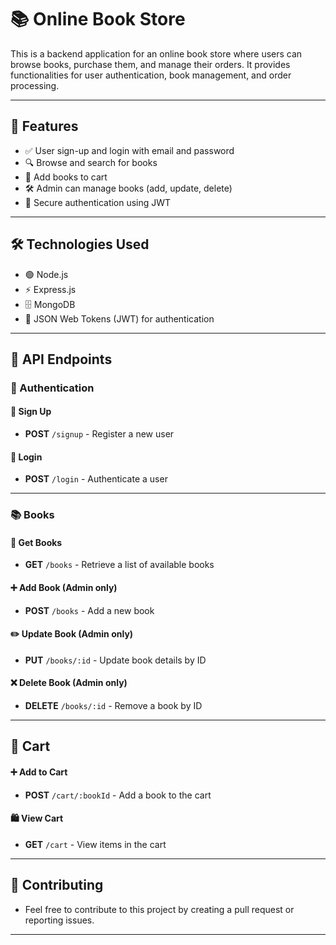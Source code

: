 # 📚 Online Book Store

This is a backend application for an online book store where users can browse books, purchase them, and manage their orders. It provides functionalities for user authentication, book management, and order processing.

---

## 🚀 Features

- ✅ User sign-up and login with email and password
- 🔍 Browse and search for books
- 🛒 Add books to cart 
- 🛠️ Admin can manage books (add, update, delete)
- 🔐 Secure authentication using JWT

---

## 🛠️ Technologies Used

- 🟢 Node.js
- ⚡ Express.js
- 🗄️ MongoDB
- 🔑 JSON Web Tokens (JWT) for authentication

---

## 📡 API Endpoints

### 🔐 Authentication

#### 📝 Sign Up
- **POST** `/signup` - Register a new user

#### 🔑 Login
- **POST** `/login` - Authenticate a user

---

### 📚 Books

#### 📖 Get Books
- **GET** `/books` - Retrieve a list of available books

#### ➕ Add Book (Admin only)
- **POST** `/books` - Add a new book

#### ✏️ Update Book (Admin only)
- **PUT** `/books/:id` - Update book details by ID

#### ❌ Delete Book (Admin only)
- **DELETE** `/books/:id` - Remove a book by ID

---

## 🛒 Cart 

#### ➕ Add to Cart
- **POST** `/cart/:bookId` - Add a book to the cart

#### 🛍️ View Cart
- **GET** `/cart` - View items in the cart

---

## 🤝 Contributing

- Feel free to contribute to this project by creating a pull request or reporting issues.

---


